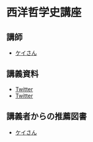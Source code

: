 # 西洋哲学史講座
## 講師
- [ケイさん](https://twitter.com/KEI24088505)

## 講義資料
- [Twitter](https://twitter.com/KEI24088505/status/1035100878821371904)
- [Twitter](https://twitter.com/KEI24088505/status/1037181871908691970)

## 講義者からの推薦図書
- [ケイさん](../booklist/13.html)